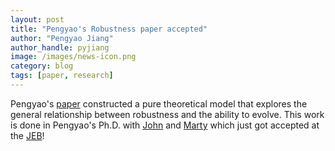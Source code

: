 ```yaml
---
layout: post
title: "Pengyao's Robustness paper accepted"
author: "Pengyao Jiang"
author_handle: pyjiang
image: /images/news-icon.png
category: blog
tags: [paper, research]
---
```

Pengyao's [paper] constructed a pure theoretical model that explores the general relationship between robustness and the ability to evolve. This work is done in Pengyao's Ph.D. with [John] and [Marty] which just got accepted at the [JEB]! 



[paper]: /papers/paper/chaperones-disperse
[JEB]: https://onlinelibrary.wiley.com/journal/14209101
[John]: https://camb.uchicago.edu/program/faculty/john-reinitz
[Marty]: https://openwetware.org/wiki/Kreitman:Contact

